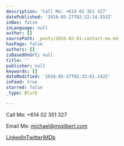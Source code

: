 ```yaml
---
description: 'Call Me: +614 02 351 327'
datePublished: '2016-05-27T02:32:14.553Z'
inNav: false
inLanguage: null
author: []
sourcePath: _posts/2016-02-01-contact-me.md
hasPage: false
authors: []
isBasedOnUrl: null
title: ''
publisher: null
keywords: []
dateModified: '2016-05-27T02:32:01.242Z'
inFeed: true
starred: false
_type: Blurb

---
```

Call Me: +614 02 351 327

Email Me: michael@mjgilbert.com

[LinkedIn][0][Twitter][1][IMDb][2]

[0]: https://www.linkedin.com/m/profile/ACoAAAPSKosBhlLOrl0BPvGapke6u0lGOUQKENE/
[1]: http://www.twitter.com/emjaygilbert "Twitter"
[2]: http://www.imdb.com/name/nm4285603/ "IMDb"